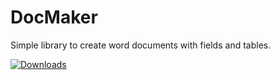 # DocMaker
Simple library to create word documents with fields and tables.

[![Downloads](https://img.shields.io/nuget/dt/DocMaker.svg)](https://www.nuget.org/packages/DocMaker/)
